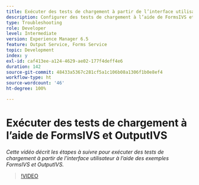 ```yaml
---
title: Exécuter des tests de chargement à partir de l’interface utilisateur à l’aide d’exemples prêts à l’emploi FormsIVS et OutputIVS
description: Configurer des tests de chargement à l’aide de FormsIVS et OutputIVS
type: Troubleshooting
role: Developer
level: Intermediate
version: Experience Manager 6.5
feature: Output Service, Forms Service
topic: Development
index: y
exl-id: caf413ee-a124-4629-ae02-177f4deff4e6
duration: 142
source-git-commit: 48433a5367c281cf5a1c106b08a1306f1b0e8ef4
workflow-type: ht
source-wordcount: '46'
ht-degree: 100%

---
```


# Exécuter des tests de chargement à l’aide de FormsIVS et OutputIVS

*Cette vidéo décrit les étapes à suivre pour exécuter des tests de chargement à partir de l’interface utilisateur à l’aide des exemples FormsIVS et OutputIVS.*

>[!VIDEO](https://video.tv.adobe.com/v/3441470?quality=12&learn=on&captions=fre_fr)

